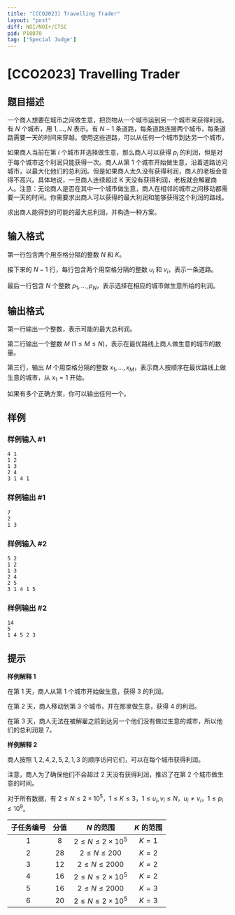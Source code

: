 ```yaml
---
title: "[CCO2023] Travelling Trader"
layout: "post"
diff: NOI/NOI+/CTSC
pid: P10070
tag: ['Special Judge']
---
```

# [CCO2023] Travelling Trader
## 题目描述

一个商人想要在城市之间做生意，把货物从一个城市运到另一个城市来获得利润。有 $N$ 个城市，用 $1, \ldots, N$ 表示。有 $N-1$ 条道路，每条道路连接两个城市，每条道路需要一天的时间来穿越。使用这些道路，可以从任何一个城市到达另一个城市。

如果商人当前在第 $i$ 个城市并选择做生意，那么商人可以获得 $p_{i}$ 的利润，但是对于每个城市这个利润只能获得一次。商人从第 $1$ 个城市开始做生意，沿着道路访问城市，以最大化他们的总利润。但是如果商人太久没有获得利润，商人的老板会变得不高兴。具体地说，一旦商人连续超过 K 天没有获得利润，老板就会解雇商人。注意：无论商人是否在其中一个城市做生意，商人在相邻的城市之间移动都需要一天的时间。你需要求出商人可以获得的最大利润和能够获得这个利润的路线。

求出商人能得到的可能的最大总利润，并构造一种方案。
## 输入格式

第一行包含两个用空格分隔的整数 $N$ 和 $K$。

接下来的 $N-1$ 行，每行包含两个用空格分隔的整数 $u_{i}$ 和 $v_{i}$，表示一条道路。

最后一行包含 $N$ 个整数 $p_{1}, \ldots, p_{N}$，表示选择在相应的城市做生意所给的利润。
## 输出格式

第一行输出一个整数，表示可能的最大总利润。

第二行输出一个整数 $M\ (1 \leq M \leq N)$，表示在最优路线上商人做生意的城市的数量。

第三行，输出 $M$ 个用空格分隔的整数 $x_{1}, \ldots, x_{M}$，表示商人按顺序在最优路线上做生意的城市，从 $x_1=1$ 开始。

如果有多个正确方案，你可以输出任何一个。
## 样例

### 样例输入 #1
```
4 1
1 2
1 3
2 4
3 1 4 1
```
### 样例输出 #1
```
7
2
1 3
```
### 样例输入 #2
```
5 2
1 2
1 3
2 4
2 5
3 1 4 1 5
```
### 样例输出 #2
```
14
5
1 4 5 2 3
```
## 提示

**样例解释 1**

在第 $1$ 天，商人从第 $1$ 个城市开始做生意，获得 $3$ 的利润。

在第 $2$ 天，商人移动到第 $3$ 个城市，并在那里做生意，获得 $4$ 的利润。

在第 $3$ 天，商人无法在被解雇之前到达另一个他们没有做过生意的城市，所以他们的总利润是 $7$。

**样例解释 2**

商人按照 $1,2,4,2,5,2,1,3$ 的顺序访问它们，可以在每个城市获得利润。

注意，商人为了确保他们不会超过 $2$ 天没有获得利润，推迟了在第 $2$ 个城市做生意的时间。

对于所有数据，有 $2 \leq N \leq 2\times 10^5，1\leq K\le 3，1 \leq u_{i}, v_{i} \leq N，u_{i} \neq v_{i}，1 \leq p_{i} \leq 10^{9}$。

|子任务编号	|分值|	$N$ 的范围	|$K$ 的范围|
|:-:|:-:|:-:|:-:|
|1	|8	|$2 \leq N \leq 2\times 10^5$|	$K=1$|
|2	|28	|$2 \leq N \leq 200$|	$K=2$|
|3	|12	|$2 \leq N \leq 2000$|$K=2$|
|4	|16	|$2 \leq N \leq 2\times 10^5$|$K=2$|
|5	|16	|$2 \leq N \leq 2000$|	$K=3$|
|6 | 20 | $2 \leq N \leq 2\times 10^5$|$K=3$|
